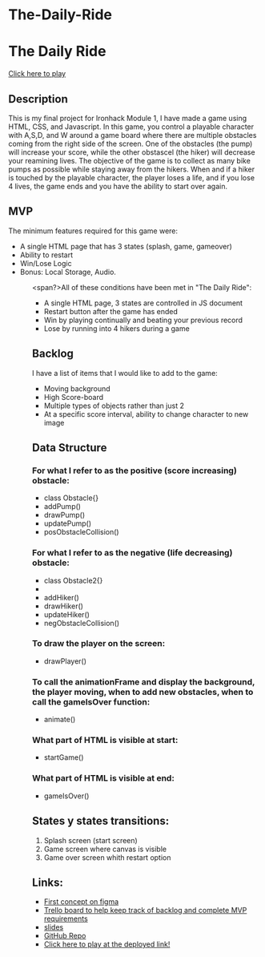 # The-Daily-Ride

<h1>The Daily Ride</h1>

<a href="https://augustcolonna.github.io/The-Daily-Ride/">Click here to play</a>

<h2>Description</h2>
<p>This is my final project for Ironhack Module 1, I have made a game using HTML, CSS, and Javascript. In this game, you control a playable character with A,S,D, and W around a game board where there are multiple obstacles coming from the right side of the screen. One of the obstacles (the pump) will increase your score, while the other obstascel (the hiker) will decrease your reamining lives. The objective of the game is to collect as many bike pumps as possible while staying away from the hikers. When and if a hiker is touched by the playable character, the player loses a life, and if you lose 4 lives, the game ends and you have the ability to start over again.</p>

<h2>MVP</h2>
<span>The minimum features required for this game were:</span>
<ul>
    <li>A single HTML page that has 3 states (splash, game, gameover)</li>
    <li>Ability to restart</li>
    <li>Win/Lose Logic</li>
    <li>Bonus: Local Storage, Audio.</li>
<ul>

<span?>All of these conditions have been met in "The Daily Ride":</span>

<ul>
    <li>A single HTML page, 3 states are controlled in JS document</li>
    <li>Restart button after the game has ended</li>
    <li>Win by playing continually and beating your previous record</li>
    <li>Lose by running into 4 hikers during a game</li>
</ul>

<h2>Backlog</h2>
I have a list of items that I would like to add to the game:
<ul>
    <li>Moving background</li>
    <li>High Score-board</li>
    <li>Multiple types of objects rather than just 2</li>
    <li>At a specific score interval, ability to change character to new image</li>
</ul>

<h2>Data Structure</h2>

<h3>For what I refer to as the positive (score increasing) obstacle:</h3>
<ul>
    <li>class Obstacle{}</li>
    <li>addPump()</li>
    <li>drawPump()</li>
    <li>updatePump()</li>
    <li>posObstacleCollision()</li>
</ul>

<h3>For what I refer to as the negative (life decreasing) obstacle:</h3>
<ul>
    <li>class Obstacle2{}<li>
    <li>addHiker()</li>
    <li>drawHiker()</li>
    <li>updateHiker()</li>
    <li>negObstacleCollision()</li>
</ul>

<h3>To draw the player on the screen:</h3>
<ul>
    <li>drawPlayer()</li>
</ul>

<h3>To call the animationFrame and display the background, the player moving, when to add new obstacles, when to call the gameIsOver function:</h3> 
<ul>
    <li>animate()</li>
</ul>

<h3>What part of HTML is visible at start:</h3>
<ul>
    <li>startGame()</li>
</ul>

<h3>What part of HTML is visible at end:</h3>
<ul>
    <li>gameIsOver()</li>
</ul>

<h2>States y states transitions:</h2>
<ol>
    <li>Splash screen (start screen)</li>
    <li>Game screen where canvas is visible</li>
    <li>Game over screen whith restart option</li>
</ol>

<h2>Links:</h2>
<ul>
    <li><a href=" https://www.figma.com/file/dgm66oDqWlOGV89hJ069cA/Ride-for-Your-life-Game?node-id=0-1&t=sbHPtgiBBnkbmlVO-0"> First concept on figma</a></li>
    <li><a href="https://trello.com/b/YgcNoobj/module-1-final-project">Trello board to help keep track of backlog and complete MVP requirements</a></li>
    <li><a href=""> slides</a></li>
    <li><a href="https://github.com/augustcolonna/The-Daily-Ride">GitHub Repo</a></li>
    <li><a href="https://augustcolonna.github.io/The-Daily-Ride/">Click here to play at the deployed link!</a></li>
</ul>

